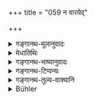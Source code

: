 +++
title = "059 न वारयेद्"

+++

<details><summary>गङ्गानथ-मूलानुवादः</summary>

He shall not prevent a heifer while she is drinking, nor shall he point her out to anybody. Having seen the rainbow in the sky, the wise man shall not show it to any person.—(59)
</details>

<details><summary>मेधातिथिः</summary>

**गाम्** आत्मीयां परकीयां वा पिबन्तीं अपः पयो वा न वारयेत् । न चान्यस्मै कथयेत् । प्राग्दोहकालाद् अयं विधिः । दोहकाले तु प्रस्रवणं विहितम् । स्त्रीलिङ्गनिर्देशात् पुंवत्सनिवारणे न निषेधः । **इन्द्रायुधं** शक्रधनुर् विज्ञानच्छायेति या काश्मीरेषु कथ्यते । **दिवी**त्य् अनुवादः । केचित् तु पर्वतादिस्थस्य दर्शने न दोष इत्य् आहुस् तदर्थं **दिवी**ति ॥ ४.५९ ॥
</details>

<details><summary>गङ्गानथ-भाष्यानुवादः</summary>

When a heifer—either his own or some-body’s—is drinking water or milk, he shall not prevent her; nor shall he tell of it to another person.

This rule refers to the time before milking. During milking, it has been enjoined that the flow of milk is to be accelarated (by keeping the calf near, and preventing it from sucking).

The feminine gender (in ‘*dhāyantim*’) implies that there is no harm in preventing a male calf from sucking.

‘*Rainbow*’;—that which is called ‘*Śakradhanuṣ*’ and ‘*Vijñanacchāyā*’ in Kaśmir. ‘*In the sky*;’—this is a needless reiteration. But some people have explained that this has been added for the purpose of indicating that there is no harm in seeing and showing the rainbow when it appears over a mountain.—(59)
</details>

<details><summary>गङ्गानथ-टिप्पन्यः</summary>

This verse is quoted in *Saṃskāramayūkha* (pp. 71 and 68);—and in
*Nṛsiṃhaprasāda* (Saṃskāra, p. 71b).
</details>

<details><summary>गङ्गानथ-तुल्य-वाक्यानि</summary>

*Gautama* (9.24-25).—‘When a heifer is drinking, he shall not point her
out to another person; nor shall he prevent her.’

*Baudhāyana* (2.3.32, 33, 38).—‘He shall not tell another person—*there
is the rainbow*;—if he does speak of it, he should call it the
*jewel-bow*; he shall not tell another person of the heifer drinking.’

*Āpastamba Dharmasūtra* (1.31.9, 10, 16).—‘He shall not point out to
another person the cow that may he hankering after something; nor shall he, without sufficient reason, point her out to another person while she is joined by the calf; he shall not tell another person—*there is the rainbow*.’

*Yājñavalkya* (1.140.).—‘He shall not point out the drinking heifer; nor
shall he enter anywhere except through the proper gate.’

*Viṣṇu* (71.61-62).—‘He shall not give Information regarding the cow
that may be grazing in another man’s field; nor shall he point out the calf that may be drinking milk.’
</details>

<details><summary>Bühler</summary>

059	Let him not interrupt a cow who is suckling (her calf), nor tell anybody of it. A wise man, if he sees a rainbow in the sky, must not point it out to anybody.
</details>
